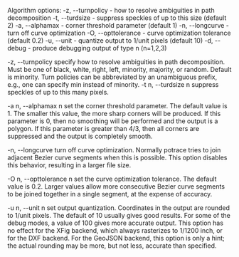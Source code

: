 Algorithm options:
-z, --turnpolicy <policy>  - how to resolve ambiguities in path decomposition
-t, --turdsize <n>         - suppress speckles of up to this size (default 2)
-a, --alphamax <n>         - corner threshold parameter (default 1)
-n, --longcurve            - turn off curve optimization
-O, --opttolerance <n>     - curve optimization tolerance (default 0.2)
-u, --unit <n>             - quantize output to 1/unit pixels (default 10)
-d, --debug <n>            - produce debugging output of type n (n=1,2,3)

-z, --turnpolicy <policy>
    specify how to resolve ambiguities in path decomposition. Must be one of
    black, white, right, left, minority, majority, or random. Default is
    minority. Turn policies can be abbreviated by an unambiguous prefix, e.g.,
    one can specify min instead of minority.
-t n, --turdsize n
    suppress speckles of up to this many pixels.

-a n, --alphamax n
    set  the  corner  threshold  parameter.  The  default value is 1. The
    smaller this value, the more sharp corners will be produced. If this
    parameter is 0, then no smoothing will be performed and the output is a
    polygon. If this parameter is greater than 4/3, then  all  corners are
    suppressed and the output is completely smooth.

-n, --longcurve
    turn  off  curve  optimization.  Normally potrace tries to join adjacent
    Bezier curve segments when this is possible. This option disables this
    behavior, resulting in a larger file size.

-O n, --opttolerance n
    set the curve optimization tolerance. The default value is 0.2. Larger
    values allow more consecutive Bezier curve segments  to  be  joined
    together in a single segment, at the expense of accuracy.

-u n, --unit n
    set output quantization. Coordinates in the output are rounded to 1/unit
    pixels. The default of 10 usually gives good results. For some of the debug
    modes, a value of 100 gives more accurate output. This option has no effect
    for the XFig backend,  which  always  rasterizes  to 1/1200  inch,  or for
    the DXF backend. For the GeoJSON backend, this option is only a hint; the
    actual rounding may be more, but not less, accurate than specified.
